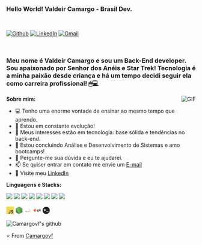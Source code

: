 ### Hello World!  Valdeir Camargo - Brasil Dev.
<br />

[![Github](https://img.shields.io/badge/-Github-000?style=flat&logo=Github&logoColor=white)](https://github.com/Camargovf)
[![LinkedIn](https://img.shields.io/badge/-LinkedIn-blue?style=flat&logo=Linkedin&logoColor=white)](https://www.linkedin.com/in/camargovf/)
[![Gmail](https://img.shields.io/badge/-Gmail-c14438?style=flat&logo=Gmail&logoColor=white)](mailto:contato@valdeircamargo.com)

<br />

### Meu nome é **Valdeir Camargo** e sou um Back-End developer. Sou apaixonado por Senhor dos Anéis e Star Trek! Tecnologia é a minha paixão desde criança e há um tempo decidi seguir ela como carreira profissional! 🖱💻

  <img align="right" alt="GIF" src="https://i.pinimg.com/originals/e4/26/70/e426702edf874b181aced1e2fa5c6cde.gif" />

**Sobre mim:**

- 💻 Tenho uma enorme vontade de ensinar ao mesmo tempo que aprendo.
- 🌱 Estou em constante evolução! 
- 🤔 Meus interesses estão em tecnologia: base sólida e tendências no back-end.
- 💼 Estou concluindo Análise e Desenvolvimento de Sistemas e amo bootcamps!
- 💬 Pergunte-me sua dúvida e eu te ajudarei.
- 📫 Se quiser entrar em contato me envie um [E-mail](mailto:Contato@valdeircamargo.com)
- 📝 Visite meu [LinkedIn](https://www.linkedin.com/in/camargovf)


**Linguagens e Stacks:**  

<code><img width="10%" src="https://www.vectorlogo.zone/logos/java/java-ar21.svg"></code>
<code><img width="10%" src="https://www.vectorlogo.zone/logos/oracle/oracle-ar21.svg"></code>
<code><img width="10%" src="https://www.vectorlogo.zone/logos/postgresql/postgresql-vertical.svg"></code>
<code><img width="8%"  src="https://www.vectorlogo.zone/logos/php/php-horizontal.svg"></code>
<code><img width="10%" src="https://www.vectorlogo.zone/logos/mysql/mysql-ar21.svg"></code>
<code><img width="10%" src="https://www.vectorlogo.zone/logos/mongodb/mongodb-ar21.svg"></code>
<code><img width="10%" src="https://www.vectorlogo.zone/logos/git-scm/git-scm-ar21.svg"></code>
<code><img width="10%" src="https://www.vectorlogo.zone/logos/javascript/javascript-icon.svg"></code>
<br />
<br />
<code><img height="20" src="https://raw.githubusercontent.com/github/explore/80688e429a7d4ef2fca1e82350fe8e3517d3494d/topics/javascript/javascript.png"></code>
<code><img height="20" src="https://raw.githubusercontent.com/github/explore/80688e429a7d4ef2fca1e82350fe8e3517d3494d/topics/nodejs/nodejs.png"></code>
<code><img height="20" src="https://raw.githubusercontent.com/github/explore/80688e429a7d4ef2fca1e82350fe8e3517d3494d/topics/mysql/mysql.png"></code>
<code><img height="20" src="https://raw.githubusercontent.com/github/explore/80688e429a7d4ef2fca1e82350fe8e3517d3494d/topics/git/git.png"></code>
<code><img height="20" src="https://raw.githubusercontent.com/github/explore/80688e429a7d4ef2fca1e82350fe8e3517d3494d/topics/terminal/terminal.png"></code>

![Camargovf's github](https://github-readme-stats.vercel.app/api?username=camargovf&show_icons=true&hide_border=true)

⭐️ From [Camargovf](https://github.com/Camargovf)
